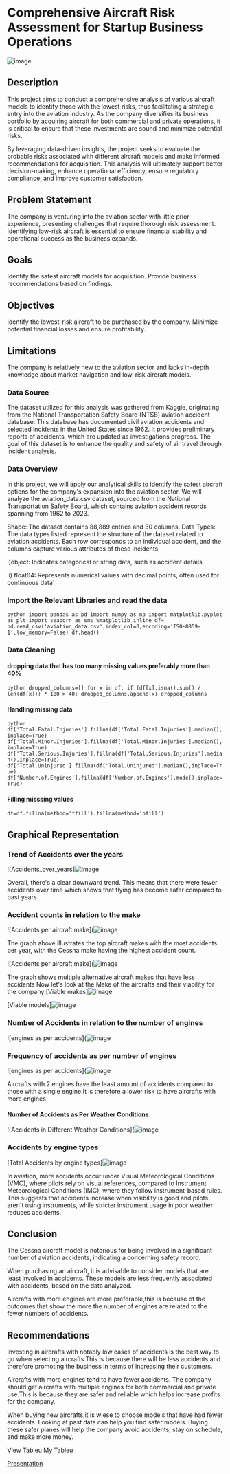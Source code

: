 # Comprehensive Aircraft Risk Assessment for Startup Business Operations
![image](https://github.com/user-attachments/assets/aa2d47a5-48f6-4b7b-8cd1-6bbf8e418580)


## Description
This project aims to conduct a comprehensive analysis of various aircraft models to identify those with the lowest risks, thus facilitating a strategic entry into the aviation industry. As the company diversifies its business portfolio by acquiring aircraft for both commercial and private operations, it is critical to ensure that these investments are sound and minimize potential risks.

By leveraging data-driven insights, the project seeks to evaluate the probable risks associated with different aircraft models and make informed recommendations for acquisition. This analysis will ultimately support better decision-making, enhance operational efficiency, ensure regulatory compliance, and improve customer satisfaction.

## Problem Statement
The company is venturing into the aviation sector with little prior experience, presenting challenges that require thorough risk assessment. Identifying low-risk aircraft is essential to ensure financial stability and operational success as the business expands.

## Goals
Identify the safest aircraft models for acquisition.
Provide business recommendations based on findings.

## Objectives
Identify the lowest-risk aircraft to be purchased by the company.
Minimize potential financial losses and ensure profitability.

## Limitations
The company is relatively new to the aviation sector and lacks in-depth knowledge about market navigation and low-risk aircraft models.

### Data Source
The dataset utilized for this analysis was gathered from Kaggle, originating from the National Transportation Safety Board (NTSB) aviation accident database. This database has documented civil aviation accidents and selected incidents in the United States since 1962. It provides preliminary reports of accidents, which are updated as investigations progress. The goal of this dataset is to enhance the quality and safety of air travel through incident analysis.

### Data Overview
In this project, we will apply our analytical skills to identify the safest aircraft options for the company's expansion into the aviation sector. We will analyze the aviation_data.csv dataset, sourced from the National Transportation Safety Board, which contains aviation accident records spanning from 1962 to 2023.

Shape: The dataset contains 88,889 entries and 30 columns.
Data Types: The data types listed represent the structure of the dataset related to aviation accidents. Each row corresponds to an individual accident, and the columns capture various attributes of these incidents.

i)object: Indicates categorical or string data, such as accident details

ii) float64: Represents numerical values with decimal points, often used for continuous data'

### Import the Relevant Libraries and read the data
`python
import pandas as pd
import numpy as np
import matplotlib.pyplot as plt
import seaborn as sns
%matplotlib inline
df= pd.read_csv('aviation_data.csv',index_col=0,encoding='ISO-8859-1',low_memory=False)
df.head()
`

### Data Cleaning
#### dropping data that has too many missing values preferably more than 40%
`python
dropped_columns=[]
for x in df:
    if (df[x].isna().sum() / len(df[x])) * 100 > 40:
        dropped_columns.append(x)
dropped_columns`

#### Handling missing data
`python
df['Total.Fatal.Injuries'].fillna(df['Total.Fatal.Injuries'].median(),inplace=True)
df['Total.Minor.Injuries'].fillna(df['Total.Minor.Injuries'].median(),inplace=True)
df['Total.Serious.Injuries'].fillna(df['Total.Serious.Injuries'].median(),inplace=True)
df['Total.Uninjured'].fillna(df['Total.Uninjured'].median(),inplace=True)
df['Number.of.Engines'].fillna(df['Number.of.Engines'].mode(),inplace=True)`
#### Filling misssing values
`df=df.fillna(method='ffill').fillna(method='bfill')`

## Graphical Representation
### Trend of Accidents over the years
![Accidents_over_years]![image](https://github.com/user-attachments/assets/8f1aee32-4943-48af-9570-047a3ee12d50)

Overall, there's a clear downward trend. This means that there were fewer accidents over time which shows that flying has become safer compared to past years

### Accident counts in relation to the make

![Accidents per aircraft make](![image](https://github.com/user-attachments/assets/bdba7287-cacd-44d8-b237-bb53efed1e5f)

The graph above illustrates the top aircraft makes with the most accidents per year, with the Cessna make having the highest accident count.

![Accidents per aircraft make](![image](https://github.com/user-attachments/assets/b147911d-c34e-4ff1-9d20-3a50f5078cc1)

The graph shows multiple alternative aircraft makes that have less accidents
Now let's look at the Make of the aircrafts and their viability for the company
[Viable makes]![image](https://github.com/user-attachments/assets/5700c2f7-1e4a-4d52-a2f8-32d0c527a67c)

[Viable models]![image](https://github.com/user-attachments/assets/a0b96d4a-95b0-449a-81f3-a3fcb92dfca4)

### Number of Accidents in relation to the number of engines
![engines as per accidents](![image](https://github.com/user-attachments/assets/dc16aff7-6bce-4f35-9574-307a62e88aa6)

### Frequency of accidents as per number of engines
![engines as per accidents](![image](https://github.com/user-attachments/assets/f62c8323-4b80-4703-950d-887ebe9a81e9)


Aircrafts with 2 engines have the least amount of accidents compared to those with a single engine.It is therefore a lower risk to have  aircrafts with more engines
#### Number of Accidents as Per Weather Conditions
![Accidents in Different Weather Conditions](![image](https://github.com/user-attachments/assets/f72fe5c0-7528-4f68-8ddc-1e5c110e09f5)
### Accidents by engine types
[Total Accidents by engine types]![image](https://github.com/user-attachments/assets/3cb62af7-9e03-4ace-9602-cd30a36cd195)

In aviation, more accidents occur under Visual Meteorological Conditions (VMC), where pilots rely on visual references, compared to Instrument Meteorological Conditions (IMC), where they follow instrument-based rules. This suggests that accidents increase when visibility is good and pilots aren't using instruments, while stricter instrument usage in poor weather reduces accidents.

## Conclusion
The Cessna aircraft model is notorious for being involved in a significant number of aviation accidents, indicating a concerning safety record.

When purchasing an aircraft, it is advisable to consider models that are least involved in accidents. These models are less frequently associated with accidents, based on the data analyzed.

Aircrafts with more engines are more preferable,this is because of the outcomes that show the more the number of engines are related to the fewer numbers of accidents.

## Recommendations
Investing in aircrafts with notably low cases of accidents is the best way to go when selecting aircrafts.This is because there will be less accidents and therefore promoting the business in terms of increasing their customers.

Aircrafts with more engines tend to have fewer accidents. The company should get aircrafts with multiple engines for both commercial and private use.This is because they are safer and reliable which helps increase profits for the company. 

When buying new aircrafts,it is wiese to choose models that have had fewer accidents. Looking at past data can help you find safer models. Buying these safer planes will help the company avoid accidents, stay on schedule, and make more money.

View Tableu 
[My Tableu](https://public.tableau.com/app/profile/lorna.gatimu/viz/phase_1_tableu/Dashboard1?publish=yes)

[Presentation](https://docs.google.com/presentation/d/1-EkJnl9R06Y3Di62dI4WF3BbP5xsWgnCI5--7ps2kXs/edit#slide=id.gc6fa3c898_0_0)
